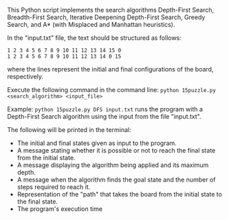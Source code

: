This Python script implements the search algorithms Depth-First Search, Breadth-First Search, Iterative Deepening Depth-First Search, Greedy Search, and A* (with Misplaced and Manhattan heuristics).

In the "input.txt" file, the text should be structured as follows:
```
1 2 3 4 5 6 7 8 9 10 11 12 13 14 15 0
1 2 3 4 5 6 7 8 9 10 11 12 13 14 0 15
```
where the lines represent the initial and final configurations of the board, respectively.

Execute the following command in the command line:
```python 15puzzle.py <search_algorithm> <input_file>```

Example: ```python 15puzzle.py DFS input.txt``` runs the program with a Depth-First Search algorithm using the input from the file "input.txt".

The following will be printed in the terminal:
- The initial and final states given as input to the program.
- A message stating whether it is possible or not to reach the final state from the initial state.
- A message displaying the algorithm being applied and its maximum depth.
- A message when the algorithm finds the goal state and the number of steps required to reach it.
- Representation of the "path" that takes the board from the initial state to the final state.
- The program's execution time
